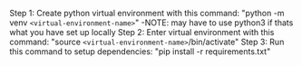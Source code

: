 Step 1: Create python virtual environment with this command:  "python -m venv `<virtual-environment-name>`"
    -NOTE: may have to use python3 if thats what you have set up locally
Step 2: Enter virtual environment with this command: "source `<virtual-environment-name>`/bin/activate"
Step 3: Run this command to setup dependencies: "pip install -r requirements.txt"
